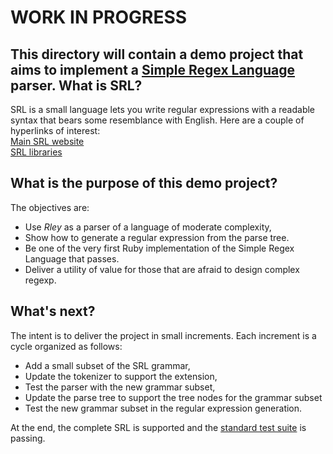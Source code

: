WORK IN PROGRESS
================

This directory will contain a demo project that aims to implement a [Simple Regex Language](https://simple-regex.com) parser.
What is SRL?
------------
SRL is a small language lets you write regular expressions
with a readable syntax that bears some resemblance with English.
Here are a couple of hyperlinks of interest:  
[Main SRL website](https://simple-regex.com)  
[SRL libraries](https://github.com/SimpleRegex)

What is the purpose of this demo project?
-----------------------------------------
The objectives are:  
- Use _Rley_ as a parser of a language of moderate complexity,
- Show how to generate a regular expression from the parse tree.
- Be one of the very first Ruby implementation of the Simple Regex Language that passes.
- Deliver a utility of value for those that are afraid to design complex regexp.

What's next?
------------
The intent is to deliver the project in small increments.
Each increment is a cycle organized as follows:
- Add a small subset of the SRL grammar,  
- Update the tokenizer to support the extension,  
- Test the parser with the new grammar subset,  
- Update the parse tree to support the tree nodes for the grammar subset
- Test the new grammar subset in the regular expression generation.

At the end, the complete SRL is supported and the [standard test suite](https://github.com/SimpleRegex/Test-Rules) is passing.
